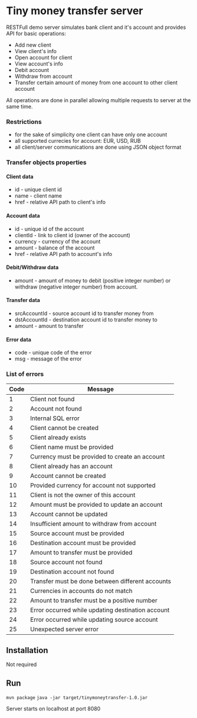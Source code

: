 # Tiny money transfer server

RESTFull demo server simulates bank client and it's account and provides API for basic operations:
* Add new client
* View client's info
* Open account for client
* View account's info
* Debit account
* Withdraw from account
* Transfer certain amount of money from one account to other client account

All operations are done in parallel allowing multiple requests to server at the same time.

### Restrictions

* for the sake of simplicity one client can have only one account
* all supported currecies for account: EUR, USD, RUB
* all client/server communications are done using JSON object format

### Transfer objects properties
#### Client data
* id - unique client id
* name - client name
* href - relative API path to client's info

#### Account data
* id - unique id of the account
* clientId - link to client id (owner of the account)
* currency - currency of the account
* amount - balance of the account
* href - relative API path to account's info

#### Debit/Withdraw data
* amount - amount of money to debit (positive integer number) or withdraw (negative integer number) from account.

#### Transfer data
* srcAccountId - source account id to transfer money from
* dstAccountId - destination account id to transfer money to
* amount - amount to transfer

#### Error data
* code - unique code of the error
* msg - message of the error

### List of errors

|Code|Message|
|---|---|
|1  | Client not found |
|2 | Account not found |
|3|Internal SQL error|
|4|Client cannot be created|
|5|Client already exists|
|6|Client name must be provided|
|7|Currency must be provided to create an account|
|8|Client already has an account|
|9|Account cannot be created|
|10|Provided currency for account not supported|
|11|Client is not the owner of this account|
|12|Amount must be provided to update an account|
|13|Account cannot be updated|
|14|Insufficient amount to withdraw from account|
|15|Source account must be provided|
|16|Destination account must be provided|
|17|Amount to transfer must be provided|
|18|Source account not found|
|19|Destination account not found|
|20|Transfer must be done between different accounts|
|21|Currencies in accounts do not match|
|22|Amount to transfer must be a positive number|
|23|Error occurred while updating destination account|
|24|Error occurred while updating source account|
|25|Unexpected server error|

## Installation
Not required

## Run
`mvn package`
`java -jar target/tinymoneytransfer-1.0.jar`

Server starts on localhost at port 8080
